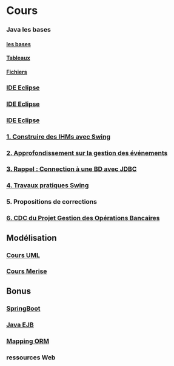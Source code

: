 # Cours

### Java les bases

#### [les bases](java/java1/1-bases/README.md)

#### [Tableaux](java/java1/2-tableaux/README.md)

#### [Fichiers](java/java1/3-fichiers)

### [IDE Eclipse](java/java2/5-ide/README.md)

### [IDE Eclipse](java/java2/6-heritage/README.md)

### [IDE Eclipse](java/java2/7-rest/README.md)

### [1. Construire des IHMs avec Swing](cours-swing.md)

### [2. Approfondissement sur la gestion des événements](cours-java-evenement.md)

### [3. Rappel : Connection à une BD avec JDBC](java/java2/8-jdbc/README.md)

### [4. Travaux pratiques Swing](travaux-pratiques-swing.md)

### 5. Propositions de corrections

### [6. CDC du Projet Gestion des Opérations Bancaires](projets/gestion-banque.md)

## Modélisation

### [Cours UML](uml/README.md)

### [Cours Merise](2-mcd/README.md)

## Bonus

### [SpringBoot](framework-back/1-springboot/README.md)

### [Java EJB](framework-back/1-jpa-orm/javaee-persistence-ejb3.md)

### [Mapping ORM](framework-back/1-jpa-orm/mapping-orm.md)
 
### ressources Web

